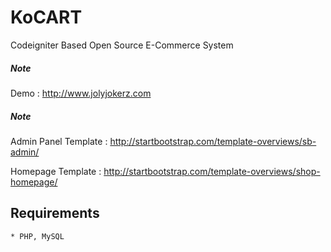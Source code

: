 KoCART
============================
Codeigniter Based Open Source E-Commerce System

##### Note
Demo : http://www.jolyjokerz.com

##### Note
Admin Panel Template : http://startbootstrap.com/template-overviews/sb-admin/

Homepage Template    : http://startbootstrap.com/template-overviews/shop-homepage/

Requirements
------------- 
    * PHP, MySQL
    
